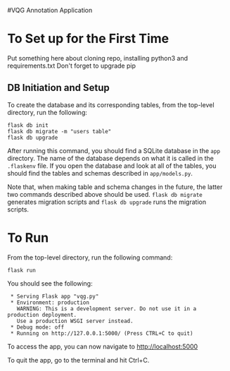 
#VQG Annotation Application

# To Set up for the First Time

Put something here about cloning repo, installing python3 and requirements.txt
Don't forget to upgrade pip
## DB Initiation and Setup

To create the database and its corresponding tables, from the top-level directory, run the following:

```
flask db init
flask db migrate -m "users table"
flask db upgrade
```

After running this command, you should find a SQLite database in the `app` directory.  The name of the database depends on what it is called in the `.flaskenv` file.  If you open the database and look at all of the tables, you should find the tables and schemas described in `app/models.py`.

Note that, when making table and schema changes in the future, the latter two commands described above should be used.  `flask db migrate` generates migration scripts and `flask db upgrade` runs the migration scripts.

# To Run

From the top-level directory, run the following command:

```
flask run
```

You should see the following:

```
 * Serving Flask app "vqg.py"
 * Environment: production
   WARNING: This is a development server. Do not use it in a production deployment.
   Use a production WSGI server instead.
 * Debug mode: off
 * Running on http://127.0.0.1:5000/ (Press CTRL+C to quit)
```

To access the app, you can now navigate to [http://localhost:5000](http://localhost:5000)

To quit the app, go to the terminal and hit Ctrl+C.